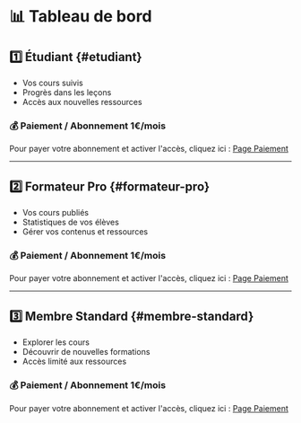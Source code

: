 # 📊 Tableau de bord

## 1️⃣ Étudiant {#etudiant}
- Vos cours suivis
- Progrès dans les leçons
- Accès aux nouvelles ressources

### 💰 Paiement / Abonnement 1€/mois
Pour payer votre abonnement et activer l'accès, cliquez ici : [Page Paiement](PagePaiement.md)

---

## 2️⃣ Formateur Pro {#formateur-pro}
- Vos cours publiés
- Statistiques de vos élèves
- Gérer vos contenus et ressources

### 💰 Paiement / Abonnement 1€/mois
Pour payer votre abonnement et activer l'accès, cliquez ici : [Page Paiement](PagePaiement.md)

---

## 3️⃣ Membre Standard {#membre-standard}
- Explorer les cours
- Découvrir de nouvelles formations
- Accès limité aux ressources

### 💰 Paiement / Abonnement 1€/mois
Pour payer votre abonnement et activer l'accès, cliquez ici : [Page Paiement](PagePaiement.md)